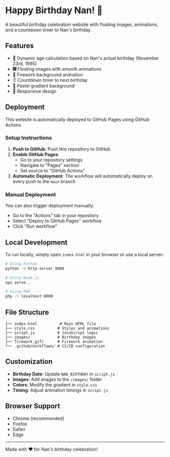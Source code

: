 # Happy Birthday Nan! 🎉

A beautiful birthday celebration website with floating images, animations, and a countdown timer to Nan's birthday.

## Features

- 🎂 Dynamic age calculation based on Nan's actual birthday (November 23rd, 1995)
- 🎆 Floating images with smooth animations
- 🎇 Firework background animation
- ⏰ Countdown timer to next birthday
- 🎨 Pastel gradient background
- 📱 Responsive design

## Deployment

This website is automatically deployed to GitHub Pages using GitHub Actions.

### Setup Instructions

1. **Push to GitHub**: Push this repository to GitHub
2. **Enable GitHub Pages**: 
   - Go to your repository settings
   - Navigate to "Pages" section
   - Set source to "GitHub Actions"
3. **Automatic Deployment**: The workflow will automatically deploy on every push to the `main` branch

### Manual Deployment

You can also trigger deployment manually:
- Go to the "Actions" tab in your repository
- Select "Deploy to GitHub Pages" workflow
- Click "Run workflow"

## Local Development

To run locally, simply open `index.html` in your browser or use a local server:

```bash
# Using Python
python -m http.server 8000

# Using Node.js
npx serve .

# Using PHP
php -S localhost:8000
```

## File Structure

```
├── index.html          # Main HTML file
├── style.css          # Styles and animations
├── script.js          # JavaScript logic
├── images/            # Birthday images
├── firework_gif/      # Firework animation
└── .github/workflows/ # CI/CD configuration
```

## Customization

- **Birthday Date**: Update `NAN_BIRTHDAY` in `script.js`
- **Images**: Add images to the `/images/` folder
- **Colors**: Modify the gradient in `style.css`
- **Timing**: Adjust animation timings in `script.js`

## Browser Support

- Chrome (recommended)
- Firefox
- Safari
- Edge

---

Made with ❤️ for Nan's birthday celebration!
